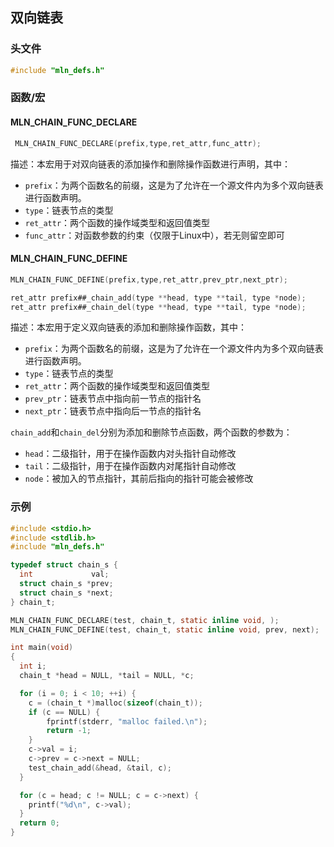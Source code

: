 ## 双向链表



### 头文件

```c
#include "mln_defs.h"
```



### 函数/宏



#### MLN_CHAIN_FUNC_DECLARE

```c
 MLN_CHAIN_FUNC_DECLARE(prefix,type,ret_attr,func_attr);
```

描述：本宏用于对双向链表的添加操作和删除操作函数进行声明，其中：

- `prefix`：为两个函数名的前缀，这是为了允许在一个源文件内为多个双向链表进行函数声明。
- `type`：链表节点的类型
- `ret_attr`：两个函数的操作域类型和返回值类型
- `func_attr`：对函数参数的约束（仅限于Linux中），若无则留空即可



#### MLN_CHAIN_FUNC_DEFINE

```c
MLN_CHAIN_FUNC_DEFINE(prefix,type,ret_attr,prev_ptr,next_ptr);

ret_attr prefix##_chain_add(type **head, type **tail, type *node);
ret_attr prefix##_chain_del(type **head, type **tail, type *node);
```

描述：本宏用于定义双向链表的添加和删除操作函数，其中：

- `prefix`：为两个函数名的前缀，这是为了允许在一个源文件内为多个双向链表进行函数声明。
- `type`：链表节点的类型
- `ret_attr`：两个函数的操作域类型和返回值类型
- `prev_ptr`：链表节点中指向前一节点的指针名
- `next_ptr`：链表节点中指向后一节点的指针名

`chain_add`和`chain_del`分别为添加和删除节点函数，两个函数的参数为：

- `head`：二级指针，用于在操作函数内对头指针自动修改
- `tail`：二级指针，用于在操作函数内对尾指针自动修改
- `node`：被加入的节点指针，其前后指向的指针可能会被修改



### 示例

```c
#include <stdio.h>
#include <stdlib.h>
#include "mln_defs.h"

typedef struct chain_s {
  int             val;
  struct chain_s *prev;
  struct chain_s *next;
} chain_t;

MLN_CHAIN_FUNC_DECLARE(test, chain_t, static inline void, );
MLN_CHAIN_FUNC_DEFINE(test, chain_t, static inline void, prev, next);

int main(void)
{
  int i;
  chain_t *head = NULL, *tail = NULL, *c;

  for (i = 0; i < 10; ++i) {
    c = (chain_t *)malloc(sizeof(chain_t));
    if (c == NULL) {
        fprintf(stderr, "malloc failed.\n");
        return -1;
    }
    c->val = i;
    c->prev = c->next = NULL;
    test_chain_add(&head, &tail, c);
  }

  for (c = head; c != NULL; c = c->next) {
    printf("%d\n", c->val);
  }
  return 0;
}
```

